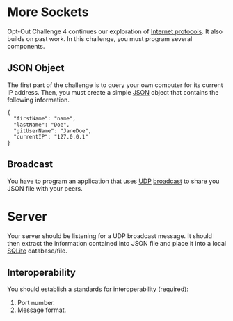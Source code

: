 # More Sockets

Opt-Out Challenge 4 continues our exploration of [Internet protocols](https://en.wikipedia.org/wiki/Internet_Protocol).
It also builds on past work.
In this challenge, you must program several components.

## JSON Object

The first part of the challenge is to query your own computer for its current IP address.
Then, you must create a simple [JSON](https://en.wikipedia.org/wiki/JSON) object that contains the following information.

```
{
  "firstName": "name",
  "lastName": "Doe",
  "gitUserName": "JaneDoe",
  "currentIP": "127.0.0.1"
}
```


## Broadcast

You have to program an application that uses [UDP](https://en.wikipedia.org/wiki/User_Datagram_Protocol) [broadcast](https://en.wikipedia.org/wiki/Broadcast_address) to share you JSON file with your peers.


# Server

Your server should be listening for a UDP broadcast message.
It should then extract the information contained into JSON file and place it into a local [SQLite](https://www.sqlite.org/) database/file.


## Interoperability

You should establish a standards for interoperability (required):

1. Port number.
2. Message format.
